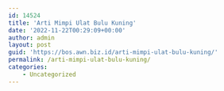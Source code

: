 ```yaml
---
id: 14524
title: 'Arti Mimpi Ulat Bulu Kuning'
date: '2022-11-22T00:29:09+00:00'
author: admin
layout: post
guid: 'https://bos.awn.biz.id/arti-mimpi-ulat-bulu-kuning/'
permalink: /arti-mimpi-ulat-bulu-kuning/
categories:
    - Uncategorized
---
```


